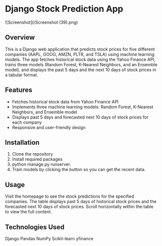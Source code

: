 # Django Stock Prediction App

![Screenshot](/Screenshot (39).png)

## Overview

This is a Django web application that predicts stock prices for five different companies (AAPL, GOOG, AMZN, PLTR, and TSLA) using machine learning models. The app fetches historical stock data using the Yahoo Finance API, trains three models (Random Forest, K-Nearest Neighbors, and an Ensemble model), and displays the past 5 days and the next 10 days of stock prices in a tabular format.

## Features

- Fetches historical stock data from Yahoo Finance API
- Implements three machine learning models: Random Forest, K-Nearest Neighbors, and Ensemble model
- Displays past 5 days and forecasted next 10 days of stock prices for each company
- Responsive and user-friendly design

## Installation

1. Clone the repository
2. Install required packages
3. python manage.py runserver.
4. Train models by clicking the button so you can get the recent data.

## Usage
Visit the homepage to see the stock predictions for the specified companies.
The table displays past 5 days of historical stock prices and the forecasted next 10 days of stock prices.
Scroll horizontally within the table to view the full content.
## Technologies Used
Django
Pandas
NumPy
Scikit-learn
yfinance
